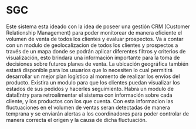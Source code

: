 # SGC

Este sistema esta ideado con la idea de poseer una gestión CRM (Customer Relationship Management) para poder monitorear de manera eficiente el volumen de venta de todos los clientes y evaluar prospectos. 
Va a contar con un modulo de geolocalizacion de todos los clientes y prospectos a través de un mapa donde se podrán aplicar diferentes filtros y criterios de visualización, esto brindara una información importante para la toma de decisiones sobre futuros planes de venta. La ubicación geográfica también estará disponible para los usuarios que lo necesiten lo cual permitirá desarrollar un mejor plan logístico al momento de realizar los envíos del producto.
Existira un modulo para que los clientes puedan visualizar los estados de sus pedidos y hacerles seguimiento.
Habra un modulo de dataEntry para retroalimentar el sistema con información sobre cada cliente, y los productos con los que cuenta.
Con esta informacion las fluctuaciones en el volumen de ventas seran detectadas de manera temprana y se enviarán alertas a los coordinadores para poder controlar de manera correcta el origen y la causa de dicha fluctuación.
